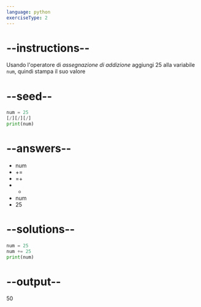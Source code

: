 ```yaml
---
language: python
exerciseType: 2
---
```


# --instructions--

Usando l'operatore di *assegnazione di addizione* aggiungi 25 alla variabile `num`, quindi stampa il suo valore

# --seed--

```python
num = 25
[/][/][/]
print(num)
```

# --answers--

- num 
- += 
- =+ 
- + 
- num 
- 25

# --solutions--

```python
num = 25
num += 25
print(num)
```

# --output--

50
